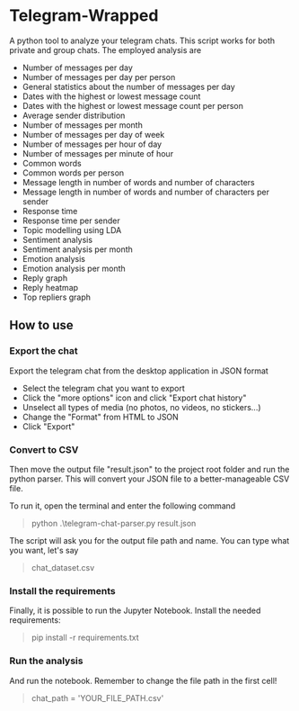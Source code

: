 # Telegram-Wrapped
A python tool to analyze your telegram chats. This script works for both private and group chats. The employed analysis are
- Number of messages per day
- Number of messages per day per person
- General statistics about the number of messages per day
- Dates with the highest or lowest message count
- Dates with the highest or lowest message count per person
- Average sender distribution
- Number of messages per month
- Number of messages per day of week
- Number of messages per hour of day
- Number of messages per minute of hour
- Common words
- Common words per person
- Message length in number of words and number of characters
- Message length in number of words and number of characters per sender
- Response time
- Response time per sender
- Topic modelling using LDA
- Sentiment analysis
- Sentiment analysis per month
- Emotion analysis
- Emotion analysis per month
- Reply graph
- Reply heatmap
- Top repliers graph

## How to use
### Export the chat
Export the telegram chat from the desktop application in JSON format
- Select the telegram chat you want to export
- Click the "more options" icon and click "Export chat history"
- Unselect all types of media (no photos, no videos, no stickers...)
- Change the "Format" from HTML to JSON
- Click "Export"

### Convert to CSV
Then move the output file "result.json" to the project root folder and run the python parser. This will convert your JSON file to a better-manageable CSV file.

To run it, open the terminal and enter the following command
> python .\telegram-chat-parser.py result.json

The script will ask you for the output file path and name. You can type what you want, let's say
> chat_dataset.csv

### Install the requirements
Finally, it is possible to run the Jupyter Notebook. Install the needed requirements:
> pip install -r requirements.txt

### Run the analysis
And run the notebook. Remember to change the file path in the first cell!
> chat_path = 'YOUR_FILE_PATH.csv'

